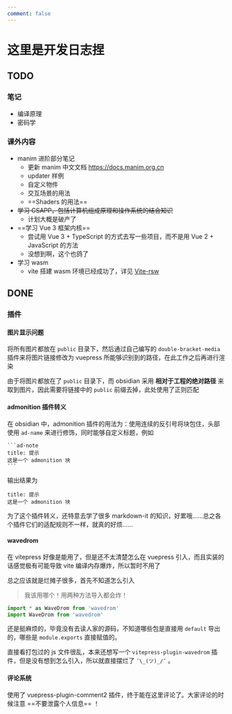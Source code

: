 ```yaml
---
comment: false
---
```


# 这里是开发日志捏

## TODO

### 笔记

- 编译原理
- 密码学

### 课外内容

- manim 进阶部分笔记
    - 更新 manim 中文文档 <https://docs.manim.org.cn>
	- updater 样例
	- 自定义物件
	- 交互场景的用法
	- ==Shaders 的用法==
- ~~学习 CSAPP，包括计算机组成原理和操作系统的结合知识~~
    - 计划大概是破产了
- ==学习 Vue 3 框架内核==
    - 尝试用 Vue 3 + TypeScript 的方式去写一些项目，而不是用 Vue 2 + JavaScript 的方法
	- 没想到啊，这个也鸽了
- 学习 wasm
	- vite 搭建 wasm 环境已经成功了，详见 [Vite-rsw](https://widcardw.github.io/article/notes/vite-rsw.html)

## DONE

### 插件

#### 图片显示问题

将所有图片都放在 `public` 目录下，然后通过自己编写的 `double-bracket-media` 插件来将图片链接修改为 vuepress 所能够识别到的路径，在此工作之后再进行渲染

由于将图片都放在了 `public` 目录下，而 obsidian 采用 **相对于工程的绝对路径** 来取到图片，因此需要将链接中的 `public` 前缀去掉，此处使用了正则匹配

#### admonition 插件转义

在 obsidian 中，admonition 插件的用法为：使用连续的反引号将块包住，头部使用 `ad-name` 来进行修饰，同时能够自定义标题，例如

~~~
```ad-note
title: 提示
这是一个 admonition 块
```
~~~

输出结果为

```ad-note
title: 提示
这是一个 admonition 块
```

为了这个插件转义，还特意去学了很多 markdown-it 的知识，好累哦……总之各个插件它们的适配规则不一样，就真的好烦……

#### wavedrom

在 vitepress 好像是能用了，但是还不太清楚怎么在 vuepress 引入，而且实装的话感觉极有可能导致 vite 编译内存爆炸，所以暂时不用了

总之应该就是烂摊子很多，首先不知道怎么引入

> 我该用哪个！用两种方法导入都会炸！

```ts
import * as WaveDrom from 'wavedrom'
import WaveDrom from 'wavedrom'
```

还是挺麻烦的，毕竟没有去读人家的源码，不知道哪些包是直接用 `default` 导出的，哪些是 `module.exports` 直接赋值的。

直接看打包过的 js 文件很乱，本来还想写一个 `vitepress-plugin-wavedrom` 插件，但是没有想到怎么引入，所以就直接摆烂了 `¯\_(ツ)_/¯` 。

#### 评论系统

使用了 vuepress-plugin-comment2 插件，终于能在这里评论了。大家评论的时候注意 ==不要泄露个人信息== ！
